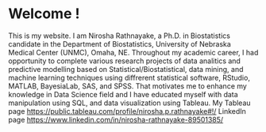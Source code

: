 # Welcome !
 This is my website. I am Nirosha Rathnayake, a Ph.D. in Biostatistics candidate in the Department of Biostatistics, University of Nebraska Medical Center (UNMC), Omaha, NE. Throughout my academic career, I had opportunity to complete various research projects of data analitics and predictive modelling based on Statistical/Biostatistical, data mining, and machine learning techniques using diffrerent statistical software, RStudio, MATLAB, BayesiaLab, SAS, and SPSS. That motivates me to enhance my knowledge in Data Science field and I have educated myself with data manipulation using SQL, and data visualization using Tableau.
My Tableau page https://public.tableau.com/profile/nirosha.p.rathnayake#!/
LinkedIn page https://www.linkedin.com/in/nirosha-rathnayake-89501385/
